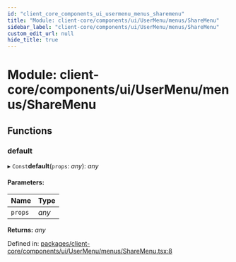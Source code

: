 ```yaml
---
id: "client_core_components_ui_usermenu_menus_sharemenu"
title: "Module: client-core/components/ui/UserMenu/menus/ShareMenu"
sidebar_label: "client-core/components/ui/UserMenu/menus/ShareMenu"
custom_edit_url: null
hide_title: true
---
```


# Module: client-core/components/ui/UserMenu/menus/ShareMenu

## Functions

### default

▸ `Const`**default**(`props`: *any*): *any*

#### Parameters:

Name | Type |
:------ | :------ |
`props` | *any* |

**Returns:** *any*

Defined in: [packages/client-core/components/ui/UserMenu/menus/ShareMenu.tsx:8](https://github.com/xr3ngine/xr3ngine/blob/5c3dcaef1/packages/client-core/components/ui/UserMenu/menus/ShareMenu.tsx#L8)
